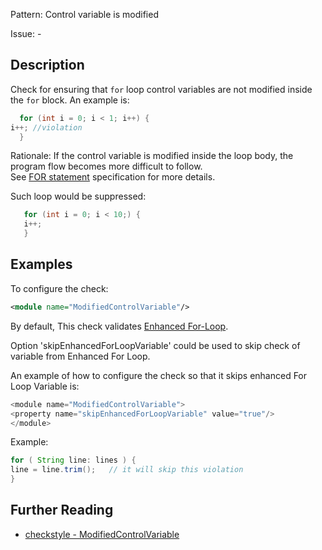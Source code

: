 Pattern: Control variable is modified

Issue: -

## Description

Check for ensuring that `for` loop control variables are not modified inside the `for` block. An example is: 


```java
  for (int i = 0; i < 1; i++) {
i++; //violation
  }
```
        

Rationale: If the control variable is modified inside the loop body, the program flow becomes more difficult to follow.  
See [FOR statement](http://docs.oracle.com/javase/specs/jls/se8/html/jls-14.html#jls-14.14) specification for more details. 

Such loop would be suppressed: 


```java
   for (int i = 0; i < 10;) {
   i++;
   }
```
        

## Examples

To configure the check: 


```xml
<module name="ModifiedControlVariable"/>
```
        

By default, This check validates [Enhanced For-Loop](http://docs.oracle.com/javase/specs/jls/se8/html/jls-14.html#jls-14.14.2). 

Option 'skipEnhancedForLoopVariable' could be used to skip check of variable from Enhanced For Loop. 

An example of how to configure the check so that it skips enhanced For Loop Variable is: 


```java
<module name="ModifiedControlVariable">
<property name="skipEnhancedForLoopVariable" value="true"/>
</module>
```


Example:


```java
for ( String line: lines ) {
line = line.trim();   // it will skip this violation
}
```

## Further Reading

* [checkstyle - ModifiedControlVariable](http://checkstyle.sourceforge.net/config_coding.html#ModifiedControlVariable)
